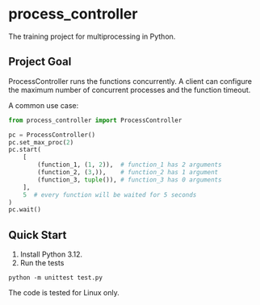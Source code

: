 # process_controller
The training project for multiprocessing in Python.

## Project Goal
ProcessController runs the functions concurrently.
A client can configure the maximum number of concurrent processes and 
the function timeout.

A common use case:
```python
from process_controller import ProcessController

pc = ProcessController()
pc.set_max_proc(2)
pc.start(
    [
        (function_1, (1, 2)),  # function_1 has 2 arguments
        (function_2, (3,)),    # function_2 has 1 argument
        (function_3, tuple()), # function_3 has 0 arguments
    ],
    5  # every function will be waited for 5 seconds
)
pc.wait()
```

## Quick Start
1. Install Python 3.12.
2. Run the tests
```shell
python -m unittest test.py
```
The code is tested for Linux only.
